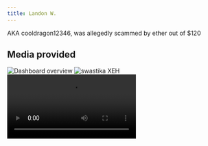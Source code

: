 ```yaml
---
title: Landon W.
---
```

AKA cooldragon12346, was allegedly scammed by ether out of $120

## Media provided
![Dashboard overview](https://summerhosts.github.io/media/xeh/Octant/xeh%205.1%20dashboard.png)
![swastika XEH](https://summerhosts.github.io/media/xeh/swastika%20xeh.png)
![Ether message logs](https://summerhosts.github.io/media/xeh/cooldragon12346's%20message%20logs.mp4)